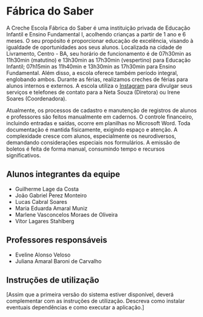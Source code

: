 # Fábrica do Saber

A Creche Escola Fábrica do Saber é uma instituição privada de Educação Infantil e Ensino Fundamental I, acolhendo crianças a partir de 1 ano e 6 meses. O seu propósito é proporcionar educação de excelência, visando à igualdade de oportunidades aos seus alunos. Localizada na cidade de Livramento, Centro - BA, seu horário de funcionamento é de 07h30min as 11h30min (matutino) e 13h30min as 17h30min (vespertino) para Educação Infantil; 07h15min as 11h40min e 13h30min as 17h30min para Ensino Fundamental. Além disso, a escola oferece também período integral, englobando ambos. Durante as férias, realizamos creches de férias para alunos internos e externos. A escola utiliza o [Instagram](https://www.instagram.com/escolafabricadosaber/) para divulgar seus serviços e telefones de contato para a Neta Souza (Diretora) ou Irene Soares (Coordenadora).

Atualmente, os processos de cadastro e manutenção de registros de alunos e professores são feitos manualmente em cadernos. O controle financeiro, incluindo entradas e saídas, ocorre em planilhas no Microsoft Word. Toda documentação é mantida fisicamente, exigindo espaço e atenção. A complexidade cresce com alunos, especialmente os neurodiversos, demandando considerações especiais nos formulários. A emissão de boletos é feita de forma manual, consumindo tempo e recursos significativos.


## Alunos integrantes da equipe

* Guilherme Lage da Costa
* João Gabriel Perez Monteiro
* Lucas Cabral Soares
* Maria Eduarda Amaral Muniz
* Marlene Vasconcelos Moraes de Oliveira
* Vítor Lagares Stahlberg

## Professores responsáveis

* Eveline Alonso Veloso
* Juliana Amaral Baroni de Carvalho

## Instruções de utilização

[Assim que a primeira versão do sistema estiver disponível, deverá complementar com as instruções de utilização. Descreva como instalar eventuais dependências e como executar a aplicação.]

